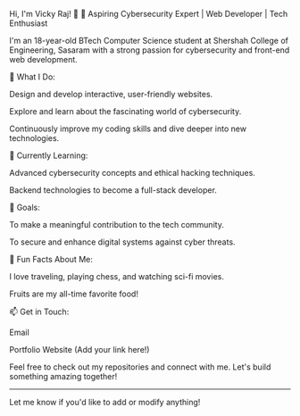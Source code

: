 

Hi, I'm Vicky Raj! 👋
🚀 Aspiring Cybersecurity Expert | Web Developer | Tech Enthusiast

I'm an 18-year-old BTech Computer Science student at Shershah College of Engineering, Sasaram with a strong passion for cybersecurity and front-end web development.

🔭 What I Do:

Design and develop interactive, user-friendly websites.

Explore and learn about the fascinating world of cybersecurity.

Continuously improve my coding skills and dive deeper into new technologies.


🌱 Currently Learning:

Advanced cybersecurity concepts and ethical hacking techniques.

Backend technologies to become a full-stack developer.


🎯 Goals:

To make a meaningful contribution to the tech community.

To secure and enhance digital systems against cyber threats.


🎲 Fun Facts About Me:

I love traveling, playing chess, and watching sci-fi movies.

Fruits are my all-time favorite food!


📫 Get in Touch:

Email

Portfolio Website (Add your link here!)


Feel free to check out my repositories and connect with me. Let's build something amazing together!


---

Let me know if you'd like to add or modify anything!
